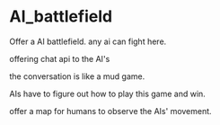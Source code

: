 # AI_battlefield

Offer a AI battlefield. any ai can fight here. 

offering chat api to the AI's 

the conversation is like a mud game. 

AIs have to figure out how to play this game and win. 

offer a map for humans to observe the AIs' movement. 


